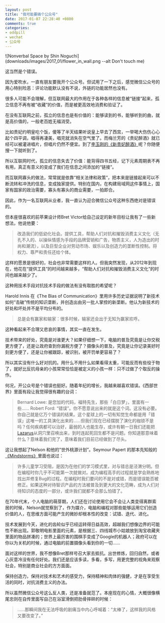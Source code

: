 ```yaml
---
layout: post
title: "我可能要搞个公众号"
date: 2017-01-07 22:28:40 +0800
comments: true
categories:
- oddpill
- wechat
- 公众号
---
```


![Nonverbal Space by Shin Noguchi](downloads/images/2017_01/flower_in_wall.png --alt Don't touch me)

这当然是个错误。

因为爱吹水，一直有朋友要我开个公众号。但试用了一下之后，感觉微信公众号的用心特别险恶：评论功能默认没有不说，外链的功能居然也没有。

很多人可能不会理解，但互联网最大的作用在于各种各样的信息被“链接”起来，孤立信息不再有被“收藏”的价值，而是被更高效地消费和验证了。

在没有互联网之前，孤立的信息也是有价值的：能够读到的书，能够听到的曲，就是高价值的，一般老百姓无福消受。

比如贵妃约明皇吃个饭，傻等了半天结果听说皇上早去了西宫，一举喝大伤伤心心起个四平调，唱得再凄美，唱完就消失在空气里了。而梅兰芳的《贵妃醉酒》就已经可以被灌进唱片，但唱片仍然不便宜。到了[李玉刚的《新贵妃醉酒》](https://v.qq.com/x/cover/5igaqzujk528vyf/9dHuyHuhx9O.html)呢？你随便搜一下就听到了。

所以互联网时代，孤立的信息失去了价值：能背得四书五经，记下元素周期表不再有用，真正有意义的变成了我们在信息之间添加的“链接”。

而互联网寡头的做法，常常就是依靠“相关法律和政策”，把本来是链接起来可以不断流转和冲洗的信息，变成独家提供。特别在国内，在构建局域网这件事情上，国家有国家的政治需要，寡头有寡头的商业需要，一拍即合。

因此，作为一名互联网从业者，我一直认为迎合微信公众号这种东西绝对是错误的。

但本座很喜欢的前苹果设计师Bret Victor给自己设定的新年目标让我有了一些新想法，他说他要：

> 改造我们的低幼化社会。提供工具，帮助人们对抗和摧毁消费主义文化（无孔不入的、以操纵情感为手段的品牌营销和广告，物质主义，人为造出的时尚和潮流），以及巨型企业对劳动市场、娱乐以及创造力的垄断性控制。将权力、尊严和责任还给个体。

这样的愿景是很好的，社会也非常需要这样的人。但我突然发现，从2012年到现在，他花在“提供工具”的时间越来越多，“帮助人们对抗和摧毁消费主义文化”的时间也越来越少了。

这种用技术手段对抗技术手段的做法有没有取胜的希望呢？

Harold Innis 在《The Bias of Communication》里用许多历史证据说明了新技术如何“击破”传统的知识垄断，并创造出由另一批人掌控的新垄断。他认为新技术的好处和坏处并不是平均分布的。

> 总是会有赢家和输家：很多时候，输家还会出于无知为赢家欢呼。

这种看起来不合理又悲哀的事情，其实一直在发生。

技术带来的好处，究竟是对谁更大？如果仔细想一下，电脑的普及究竟是让你交税更方便了，还是让政府查到你漏税方便了？摄像头的普及，究竟是让你记录美好时刻更方便了，还是让你被跟踪，被识别，被开罚单更容易了？

所以其实没有什么好对抗的。用什么不用什么如果看得太重，可能反而有些役于物了，就好比反抗母亲的小孩常常恰恰是被定义的小孩一样：只不过做了个取反的操作。

何况，开公众号是个错误也挺好。随着年纪的增长，我越来越喜欢错误。《西部世界》里面有段让我觉得很有趣的台词：

> Bernard Lowe: 是您加的代码，福特先生，那些「白日梦」，里面有一些……
> Robert Ford: “错误”。你不愿意说出来的就是这个词。这没有必要。你自己就是亿万个错误的结果。这个星球上的一切有知觉生命都是用「错误」这唯一的工具演化出来的……但我们现在已经摆脱了演化的枷锁不是吗？任何疾病都可以治好，最弱的人也能生存，或许有朝一日我们还能把[Lazarus](https://zh.wikipedia.org/wiki/%E6%8B%89%E6%92%92%E8%B7%AF)从洞穴里召唤出来，到时连起死回生都不是问题。你知道那意味着什么？意味着我们完了，意味着我们目前已经做到了尽头。

这让我想起了Nelson 和他的“世外桃源计划”。Seymour Papert 的那本先知般的[《Mindstorms》](http://www.amazon.com/Mindstorms-Children-Computers-Powerful-Ideas/dp/0465046746)里面也说过：

> 许多儿童学习受阻，是因为在他们的学习模式里，对与错总是泾渭分明。但在编程时你几乎不可能第一次就做对。成为编程高手的过程就是学会熟练地找出并修复Bug的过程。在编程时我们要问的不是对或错，而是错误能否被修正。如果这种对待智识产品的方法被普及到更大的文化范畴，成为人们对待知识的态度的一部分，或许我们就都不会那么怕错了。

在70年代末，个人电脑的萌芽期，人们还在讨论使用它会不会让人类变得离群索居的时候，Nelson就觉察到了，作为媒介，电脑和编程对那些能够运用它们创造价值的人，在思维方面可能产生的微妙却根本性的改变：试错、迭代、进化。

技术发展到今天，进化的齿轮似乎已经运转得日益高效，超越我们想像边界的可能性不断出现。郭敬明电影里面的元素，是根据三、四线城市小姑娘放到淘宝收藏夹里面的物品拼凑的；世界上最厉害的围棋手变成了Google的机器人；政府可以在你以为关机的时候，通过电脑的前置摄像头看到你的一切......

面对这样的世界，我不想像Bret那样号召大家去抵抗。出世修炼，回归自然，或者心灰意冷没有任何好处。我们还是应该多读，多看，多写，用更完整的视角来观察社会，特别是商业社会的方方面面。

保持创造力，保持对技术和艺术的感受力，保持精神和肉体的强健，才是在享受生活的同时，对抗消费主义的办法。

所以虽然微信公众号这么反人类，还是准备就范了。本座现在的心情，大概很像横尾忠则在自传里面写自己在浴室滑倒把肋骨摔碎的时候：

> ……那瞬间我在无法呼吸的剧痛当中内心呼喊着：“太棒了，这样我的风格又要改变了。”

